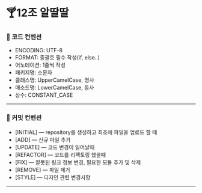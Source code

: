 # 🍸12조 알딸딸
### 📝 코드 컨벤션
- ENCODING: UTF-8
- FORMAT: 중괄호 필수 작성(if, else..)
- 어노테이션: 1줄씩 작성
- 패키지명: 소문자
- 클래스명: UpperCamelCase, 명사
- 매소드명: LowerCamelCase, 동사
- 상수: CONSTANT_CASE
---
###  🐾 커밋 컨벤션
- [INITIAL] — repository를 생성하고 최초에 파일을 업로드 할 때
- [ADD] — 신규 파일 추가
- [UPDATE] — 코드 변경이 일어날때
- [REFACTOR] — 코드를 리팩토링 했을때
- [FIX] — 잘못된 링크 정보 변경, 필요한 모듈 추가 및 삭제
- [REMOVE] — 파일 제거
- [STYLE] — 디자인 관련 변경사항
---
